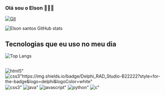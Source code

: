 ### Olá sou o Elson 👨🏿‍💻

[![Git](https://img.shields.io/badge/GitHub-100000?style=for-the-badge&logo=github&logoColor=radical)](https://github.com/Elson-Santos)



![Elson santos GitHub stats](https://github-readme-stats.vercel.app/api?username=elson-santos&show_icons=true&theme=radical)


## Tecnologias que eu uso no meu dia

![Top Langs](https://github-readme-stats.vercel.app/api/top-langs/?username=elson-santos&langs_count=12&theme=radical)


<div style="display: inline_block"><br/>
<img align="center" alt=html5" src="https://img.shields.io/badge/HTML5-E34F26?style=for-the-badge&logo=html5&logoColor=white" />
<img align="center" alt=css3"https://img.shields.io/badge/Delphi_RAD_Studio-B22222?style=for-the-badge&logo=delphi&logoColor=white" />
<img align="center" alt=css3" src="https://img.shields.io/badge/CSS3-1572B6?style=for-the-badge&logo=css3&logoColor=white" />
<img align="center" alt=java" src="https://img.shields.io/badge/Java-ED8B00?style=for-the-badge&logo=openjdk&logoColor=white" />
<img align="center" alt=javascript" src="https://img.shields.io/badge/JavaScript-F7DF1E?style=for-the-badge&logo=javascript&logoColor=black" />
<img align="center" alt=python" src="https://img.shields.io/badge/Python-14354C?style=for-the-badge&logo=python&logoColor=white" />
<img align="center" alt=c" src="https://img.shields.io/badge/C-00599C?style=for-the-badge&logo=c&logoColor=white" />


</div>

